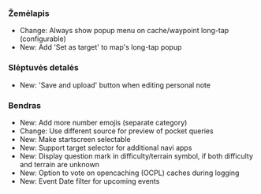 ### Žemėlapis
- Change: Always show popup menu on cache/waypoint long-tap (configurable)
- New: Add 'Set as target' to map's long-tap popup

### Slėptuvės detalės
- New: 'Save and upload' button when editing personal note

### Bendras
- New: Add more number emojis (separate category)
- Change: Use different source for preview of pocket queries
- New: Make startscreen selectable
- New: Support target selector for additional navi apps
- New: Display question mark in difficulty/terrain symbol, if both difficulty and terrain are unknown
- New: Option to vote on opencaching (OCPL) caches during logging
- New: Event Date filter for upcoming events
